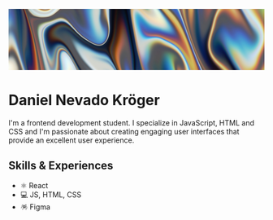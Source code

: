 ![](https://github.com/DanielNevadoK/DanielNevadoK/blob/main/vackground-com-ZNkiEWL02mI-unsplash.jpg)
<h1> Daniel Nevado Kröger </h1>

I'm a frontend development student. I specialize in JavaScript, HTML and CSS  and I'm passionate about creating engaging user interfaces that provide an excellent user experience.

## Skills & Experiences
* ⚛️ React
* 💻 JS, HTML, CSS
* 🪅 Figma






